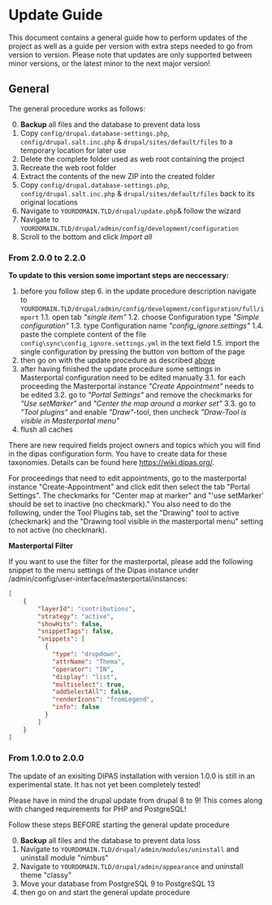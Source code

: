 # Update Guide
This document contains a general guide how to perform updates of the project as well as a guide per version with extra steps
needed to go from version to version. Please note that updates are only supported between minor versions, or the latest minor
to the next major version!

## General
The general procedure works as follows:

0. **Backup** all files and the database to prevent data loss
1. Copy `config/drupal.database-settings.php`, `config/drupal.salt.inc.php` & `drupal/sites/default/files` to a temporary location for later use
2. Delete the complete folder used as web root containing the project
3. Recreate the web root folder
4. Extract the contents of the new ZIP into the created folder
5. Copy `config/drupal.database-settings.php`, `config/drupal.salt.inc.php` & `drupal/sites/default/files` back to its original locations
6. Navigate to `YOURDOMAIN.TLD/drupal/update.php`& follow the wizard
7. Navigate to `YOURDOMAIN.TLD/drupal/admin/config/development/configuration`
8. Scroll to the bottom and click *Import all*

### From 2.0.0 to 2.2.0
**To update to this version some important steps are neccessary:**

1. before you follow step 6. in the update procedure description navigate to `YOURDOMAIN.TLD/drupal/admin/config/development/configuration/full/import`
  1.1. open tab *"single item"*
  1.2. choose Configuration type *"Simple configuration"*
  1.3. type Configuration name *"config_ignore.settings"*
  1.4. paste the complete content of the file `config\sync\config_ignore.settings.yml` in the text field
  1.5. import the single configuration by pressing the button von bottom of the page
2. then go on with the update procedure as described [above](#general)
3. after having finished the update procedure some settings in Masterportal configuration need to be edited manually
  3.1. for each proceeding the Masterportal instance *"Create Appointment"* needs to be edited
  3.2. go to *"Portal Settings"* and remove the checkmarks for *"Use setMarker"* and *"Center the map around a marker set"*
  3.3. go to *"Tool plugins"* and enable *"Draw"*-tool, then uncheck *"Draw-Tool is visible in Masterportal menu"*
4. flush all caches

There are new required fields project owners and topics which you will find in the dipas configuration form. You have to create data for these taxonomies. Details can be found here https://wiki.dipas.org/.

For proceedings that need to edit appointments, go to the masterportal instance "Create-Appointment" and click edit then select the tab "Portal Settings". The checkmarks for "Center map at marker" and "'use setMarker' should be set to inactive (no checkmark)." You also need to do the following, under the Tool Plugins tab, set the "Drawing" tool to active (checkmark) and the "Drawing tool visible in the masterportal menu" setting to not active (no checkmark).

**Masterportal Filter**

If you want to use the filter for the masterportal, please add the following snippet to the menu settings of the Dipas instance under /admin/config/user-interface/masterportal/instances:

```json
[
    {
        "layerId": "contributions",
        "strategy": "active",
        "showHits": false,
        "snippetTags": false,
        "snippets": [
          {
            "type": "dropdown",
            "attrName": "Thema",
            "operator": "IN",
            "display": "list",
            "multiselect": true,
            "addSelectAll": false,
            "renderIcons": "fromLegend",
            "info": false
          }
        ]
    }
]
```

### From 1.0.0 to 2.0.0

The update of an exisiting DIPAS installation with version 1.0.0 is still in an experimental state.
It has not yet been completely tested!

Please have in mind the drupal update from drupal 8 to 9!
This comes along with changed requirements for PHP and PostgreSQL!

Follow these steps BEFORE starting the general update procedure

0. **Backup** all files and the database to prevent data loss
1. Navigate to `YOURDOMAIN.TLD/drupal/admin/modules/uninstall` and uninstall module "nimbus"
2. Navigate to `YOURDOMAIN.TLD/drupal/admin/appearance` and uninstall theme "classy"
3. Move your database from PostgreSQL 9 to PostgreSQL 13
4. then go on and start the general update procedure
